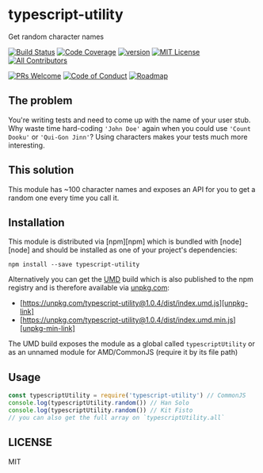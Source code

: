 # typescript-utility

Get random character names

[![Build Status][build-badge]][build]
[![Code Coverage][coverage-badge]][coverage]
[![version][version-badge]][package]
[![MIT License][license-badge]][LICENSE]
[![All Contributors](https://img.shields.io/badge/all_contributors-1-orange.svg?style=flat-square)](#contributors)

[![PRs Welcome][prs-badge]][prs]
[![Code of Conduct][coc-badge]][coc]
[![Roadmap][roadmap-badge]][roadmap]

## The problem

You're writing tests and need to come up with the name of your user stub. Why waste
time hard-coding `'John Doe'` again when you could use `'Count Dooku'` or
`'Qui-Gon Jinn'`? Using characters makes your tests much more interesting.

## This solution

This module has ~100 character names and exposes an API for you to get a
random one every time you call it.

## Installation

This module is distributed via [npm][npm] which is bundled with [node][node] and should
be installed as one of your project's dependencies:

```
npm install --save typescript-utility
```

Alternatively you can get the [UMD][umd] build which is also published to the npm
registry and is therefore available via [unpkg.com][unpkg]:

- [https://unpkg.com/typescript-utility@1.0.4/dist/index.umd.js][unpkg-link]
- [https://unpkg.com/typescript-utility@1.0.4/dist/index.umd.min.js][unpkg-min-link]

The UMD build exposes the module as a global called `typescriptUtility` or as an unnamed
module for AMD/CommonJS (require it by its file path)

## Usage

```javascript
const typescriptUtility = require('typescript-utility') // CommonJS
console.log(typescriptUtility.random()) // Han Solo
console.log(typescriptUtility.random()) // Kit Fisto
// you can also get the full array on `typescriptUtility.all`
```

## LICENSE

MIT

[build-badge]: https://img.shields.io/github/actions/workflow/status/dkaushikl/typescript-utility/build.yml.svg?style=flat-square
[build]: https://github.com/dkaushikl/typescript-utility/actions
[coverage-badge]: https://img.shields.io/codecov/c/github/dkaushikl/typescript-utility.svg?style=flat-square
[coverage]: https://codecov.io/github/dkaushikl/typescript-utility
[version-badge]: https://img.shields.io/npm/v/typescript-utility.svg?style=flat-square
[package]: https://www.npmjs.com/package/typescript-utility
[license-badge]: https://img.shields.io/npm/l/typescript-utility.svg?style=flat-square
[license]: https://github.com/dkaushikl/typescript-utility/blob/master/LICENSE
[prs-badge]: https://img.shields.io/badge/PRs-welcome-brightgreen.svg?style=flat-square
[prs]: http://makeapullrequest.com
[coc-badge]: https://img.shields.io/badge/code%20of-conduct-ff69b4.svg?style=flat-square
[coc]: https://github.com/dkaushikl/typescript-utility/blob/master/CODE_OF_CONDUCT.md
[roadmap-badge]: https://img.shields.io/badge/%F0%9F%93%94-roadmap-CD9523.svg?style=flat-square
[roadmap]: https://github.com/dkaushikl/typescript-utility/blob/master/other/ROADMAP.md
[umd]: https://github.com/umdjs/umd
[unpkg]: https://unpkg.com
[unpkg-link]: https://unpkg.com/typescript-utility@1.0.4/dist/index.umd.js
[unpkg-min-link]: https://unpkg.com/typescript-utility@1.0.4/dist/index.umd.min.js
